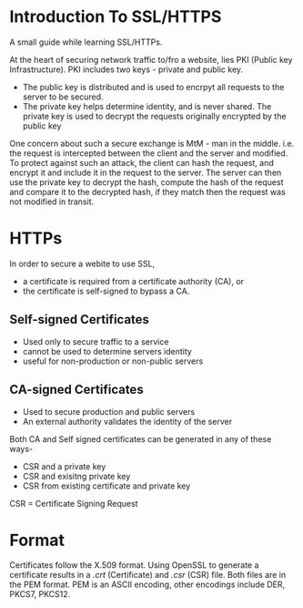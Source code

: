 Introduction To SSL/HTTPS
=========================
A small guide while learning SSL/HTTPs.


At the heart of securing network traffic to/fro a website, lies PKI (Public key Infrastructure).
PKI includes two keys - private and public key.
* The public key is distributed and is used to encrpyt all requests to the server to be secured.
* The private key helps determine identity, and is never shared. 
The private key is used to decrypt the requests originally encrypted by the public key

One concern about such a secure exchange is MtM - man in the middle. i.e. the request is intercepted between
the client and the server and modified. To protect against such an attack, the client can hash the request, and 
encrypt it and include it in the request to the server. The server can then use the private key to decrypt the 
hash, compute the hash of the request and compare it to the decrypted hash, if they match then the request was not 
modified in transit.

HTTPs
=====
In order to secure a webite to use SSL,
* a certificate is required from a certificate authority (CA), or 
* the certificate is self-signed to bypass a CA.

Self-signed Certificates
------------------------
* Used only to secure traffic to a service
* cannot be used to determine servers identity
* useful for non-production or non-public servers

CA-signed Certificates
----------------------
* Used to secure production and public servers
* An external authority validates the identity of the server

Both CA and Self signed certificates can be generated in any of these ways-
* CSR and a private key
* CSR and exisitng private key
* CSR from existing certificate and private key

CSR = Certificate Signing Request

Format
======
Certificates follow the X.509 format. Using OpenSSL to generate a certificate results in a *.crt* (Certificate) and *.csr* (CSR) file. Both files are in the PEM format. PEM is an ASCII encoding, other encodings include DER, PKCS7, PKCS12.

